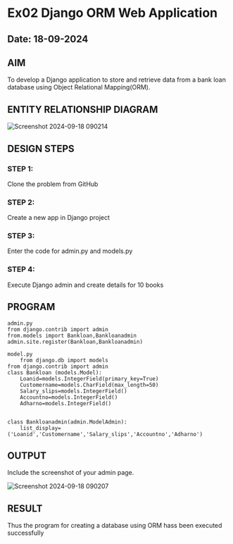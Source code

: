 # Ex02 Django ORM Web Application
## Date: 18-09-2024

## AIM
To develop a Django application to store and retrieve data from a bank loan database using Object Relational Mapping(ORM).

## ENTITY RELATIONSHIP DIAGRAM


![Screenshot 2024-09-18 090214](https://github.com/user-attachments/assets/52387c80-0a56-4124-9e5f-6b2192eebf39)



## DESIGN STEPS

### STEP 1:
Clone the problem from GitHub

### STEP 2:
Create a new app in Django project

### STEP 3:
Enter the code for admin.py and models.py

### STEP 4:
Execute Django admin and create details for 10 books

## PROGRAM
```
admin.py
from django.contrib import admin
from.models import Bankloan,Bankloanadmin
admin.site.register(Bankloan,Bankloanadmin)

model.py    
    from django.db import models
from django.contrib import admin
class Bankloan (models.Model):
    Loanid=models.IntegerField(primary_key=True)
    Customername=models.CharField(max_length=50)
    Salary_slips=models.IntegerField()
    Accountno=models.IntegerField()
    Adharno=models.IntegerField()
    
    
class Bankloanadmin(admin.ModelAdmin):
    list_display=('Loanid','Customername','Salary_slips','Accountno','Adharno')
```


## OUTPUT

Include the screenshot of your admin page.

![Screenshot 2024-09-18 090207](https://github.com/user-attachments/assets/056aad86-1047-4fda-ac15-989ef952c6eb)




## RESULT
Thus the program for creating a database using ORM hass been executed successfully
